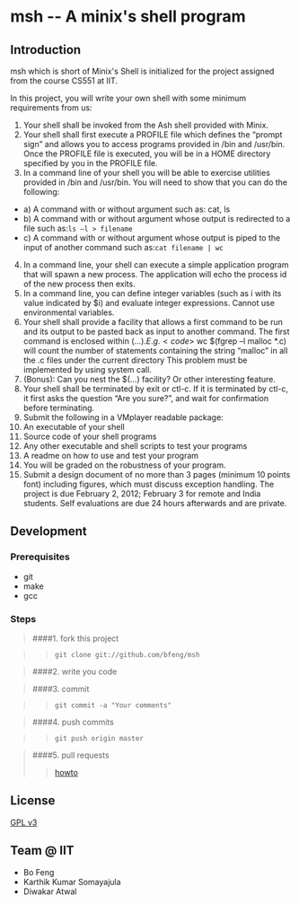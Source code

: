 msh -- A minix's shell program
===

Introduction
------------

msh which is short of Minix's Shell is initialized for the project assigned from the course CS551 at IIT.

In this project, you will write your own shell with some minimum requirements from us:

1. Your shell shall be invoked from the Ash shell provided with Minix.
2. Your shell shall first execute a PROFILE file which defines the “prompt sign” and allows you to access programs provided in /bin and /usr/bin. Once the PROFILE file is executed, you will be in a HOME directory specified by you in the PROFILE file.
3. In a command line of your shell you will be able to exercise utilities provided in /bin and /usr/bin. You will need to show that you can do the following: 
  * a) A command with or without argument such as: cat, ls
  * b) A command with or without argument whose output is redirected to a file such as:<code>ls –l > filename</code>
  * c) A command with or without argument whose output is piped to the input of another command such as:<code>cat filename | wc</code>

4. In a command line, your shell can execute a simple application program that will spawn a new process. The application will echo the process id of the new process then exits. 
5. In a command line, you can define integer variables (such as i with its value indicated by $i) and evaluate integer expressions. Cannot use environmental variables.
6. Your shell shall provide a facility that  allows a first command to be run and its output to be pasted back as input to another command. The first command is enclosed within $(…).
  E.g. <code>$ wc $(fgrep –l malloc *.c)</code> will count the number of  statements containing the string “malloc” in all the .c files under the current directory
  This problem must be implemented by using system call.
7. (Bonus): Can you nest the $(…) facility? Or other interesting feature.
8. Your shell shall be terminated by exit or ctl-c. If it is terminated by ctl-c, it first asks the question “Are you sure?”, and wait for confirmation before terminating. 
9. Submit the following in a VMplayer readable package:
  1. An executable of your shell
  2. Source code of your shell programs
  3. Any other executable and shell scripts to test your programs
  4. A readme on how to use and test your program
10. You will be graded on the robustness of your program.
11. Submit a design document of no more than 3 pages (minimum 10 points font) including figures, which must discuss exception handling. The project is due February 2, 2012; February 3 for remote and India students. Self evaluations are due 24 hours afterwards and are private.

Development
-----------
### Prerequisites
* git
* make
* gcc

### Steps

>####1. fork this project

>>     git clone git://github.com/bfeng/msh

>####2. write you code

>####3. commit

>>     git commit -a "Your comments"

>####4. push commits

>>     git push origin master

>####5. pull requests
>> [howto](http://help.github.com/send-pull-requests/)

License
-------
[GPL v3](http://www.gnu.org/licenses/gpl-3.0.txt)

Team @ IIT
---------------------
* Bo Feng
* Karthik Kumar Somayajula
* Diwakar Atwal